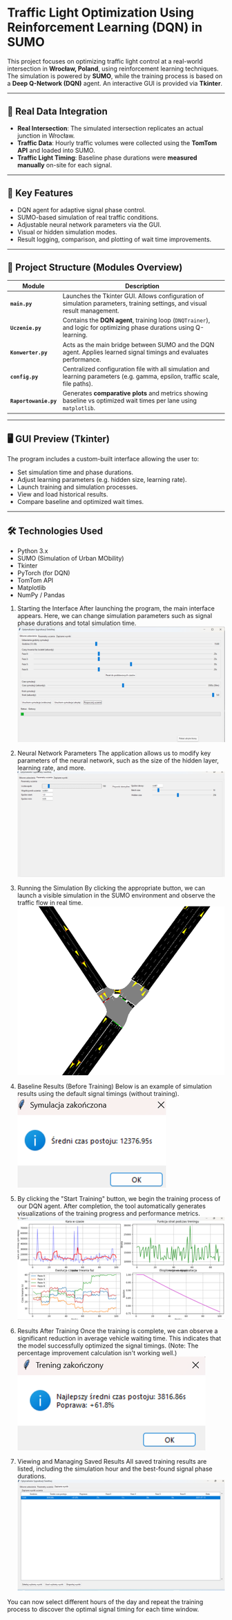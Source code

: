 # Traffic Light Optimization Using Reinforcement Learning (DQN) in SUMO

This project focuses on optimizing traffic light control at a real-world intersection in **Wrocław, Poland**, using reinforcement learning techniques. The simulation is powered by **SUMO**, while the training process is based on a **Deep Q-Network (DQN)** agent. An interactive GUI is provided via **Tkinter**.

---

## 🚦 Real Data Integration

- **Real Intersection**: The simulated intersection replicates an actual junction in Wrocław.
- **Traffic Data**: Hourly traffic volumes were collected using the **TomTom API** and loaded into SUMO.
- **Traffic Light Timing**: Baseline phase durations were **measured manually** on-site for each signal.

---

## 🧠 Key Features

- DQN agent for adaptive signal phase control.
- SUMO-based simulation of real traffic conditions.
- Adjustable neural network parameters via the GUI.
- Visual or hidden simulation modes.
- Result logging, comparison, and plotting of wait time improvements.

---

## 🧩 Project Structure (Modules Overview)

| Module         | Description |
|----------------|-------------|
| **`main.py`**        | Launches the Tkinter GUI. Allows configuration of simulation parameters, training settings, and visual result management. |
| **`Uczenie.py`**     | Contains the **DQN agent**, training loop (`DNQTrainer`), and logic for optimizing phase durations using Q-learning. |
| **`Konwerter.py`**   | Acts as the main bridge between SUMO and the DQN agent. Applies learned signal timings and evaluates performance. |
| **`config.py`**      | Centralized configuration file with all simulation and learning parameters (e.g. gamma, epsilon, traffic scale, file paths). |
| **`Raportowanie.py`** | Generates **comparative plots** and metrics showing baseline vs optimized wait times per lane using `matplotlib`. |

---

## 🖥 GUI Preview (Tkinter)

The program includes a custom-built interface allowing the user to:
- Set simulation time and phase durations.
- Adjust learning parameters (e.g. hidden size, learning rate).
- Launch training and simulation processes.
- View and load historical results.
- Compare baseline and optimized wait times.

---

## 🛠 Technologies Used

- Python 3.x
- SUMO (Simulation of Urban MObility)
- Tkinter
- PyTorch (for DQN)
- TomTom API
- Matplotlib
- NumPy / Pandas


1. Starting the Interface
After launching the program, the main interface appears.
Here, we can change simulation parameters such as signal phase durations and total simulation time.
![Start](Start_interface.png)

2. Neural Network Parameters
The application allows us to modify key parameters of the neural network, such as the size of the hidden layer, learning rate, and more.
![NN](Parameters.png)

3. Running the Simulation
By clicking the appropriate button, we can launch a visible simulation in the SUMO environment and observe the traffic flow in real time.
![Sumo](Sumo_example.png)

4. Baseline Results (Before Training)
Below is an example of simulation results using the default signal timings (without training).
![Sim](Results_without_training.png)

5. By clicking the "Start Training" button, we begin the training process of our DQN agent.
After completion, the tool automatically generates visualizations of the training progress and performance metrics.
![Sumo](Plots.png)

6. Results After Training
Once the training is complete, we can observe a significant reduction in average vehicle waiting time.
This indicates that the model successfully optimized the signal timings.
(Note: The percentage improvement calculation isn't working well.)
![Sumo](After_training.png)

7. Viewing and Managing Saved Results
All saved training results are listed, including the simulation hour and the best-found signal phase durations.
![Sumo](Saved_results.png)

You can now select different hours of the day and repeat the training process to discover the optimal signal timing for each time window.
